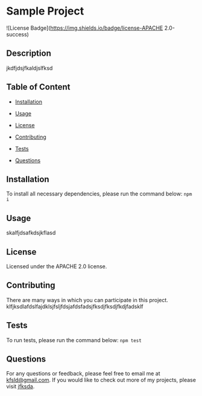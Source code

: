 # Sample Project
![License Badge](https://img.shields.io/badge/license-APACHE 2.0-success)

## Description

jkdfjdsjfkaldjslfksd   


## Table of Content

* [Installation](#installation)

* [Usage](#usage)

* [License](#license)

* [Contributing](#contributing)

* [Tests](#tests)

* [Questions](#questions)   


## Installation

To install all necessary dependencies, please run the command below:
``npm i``


## Usage

skalfjdsafkdsjkflasd

## License
    
Licensed under the APACHE 2.0 license.    


## Contributing

There are many ways in which you can participate in this project.
klfjksdlafdslfajdklsjfsljfdsjafdsfadsjfksdjfksdjfkdjfadsklf   


## Tests

To run tests, please run the command below:
``npm test``    


## Questions

For any questions or feedback, please feel free to email me at kfsld@gmail.com.
If you would like to check out more of my projects, please visit [jfksda](https://github.com/jfksda).

